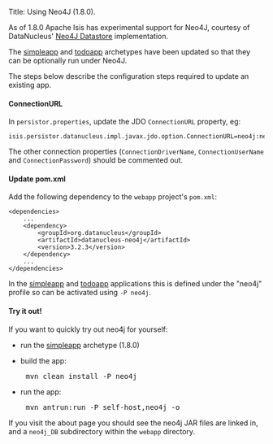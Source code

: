 Title: Using Neo4J (1.8.0).

[//]: # (content copied to _user-guide_xxx)

As of 1.8.0 Apache Isis has experimental support for Neo4J, courtesy of DataNucleus' [Neo4J Datastore](http://www.datanucleus.org/products/datanucleus/datastores/neo4j.html) implementation.

The [simpleapp](../../../intro/getting-started/simpleapp-archetype.html) and [todoapp](../../../intro/getting-started/simpleapp-archetype.html) archetypes have been updated so that they can be optionally run under Neo4J.

The steps below describe the configuration steps required to update an existing app.

#### ConnectionURL

In `persistor.properties`, update the JDO `ConnectionURL` property, eg:

    isis.persistor.datanucleus.impl.javax.jdo.option.ConnectionURL=neo4j:neo4j_DB

The other connection properties (`ConnectionDriverName`, `ConnectionUserName` and `ConnectionPassword`) should be commented out.


#### Update pom.xml

Add the following dependency to the `webapp` project's `pom.xml`:

    <dependencies>
        ...
        <dependency>
            <groupId>org.datanucleus</groupId>
            <artifactId>datanucleus-neo4j</artifactId>
            <version>3.2.3</version>
        </dependency>
        ...
    </dependencies>

In the [simpleapp](../../../intro/getting-started/simpleapp-archetype.html) and [todoapp](../../../intro/getting-started/simpleapp-archetype.html) applications this is defined under the "neo4j" profile so can be activated using `-P neo4j`.


#### Try it out!

If you want to quickly try out neo4j for yourself:

* run the [simpleapp](../../../intro/getting-started/simpleapp-archetype.html) archetype (1.8.0)

* build the app:

<pre>
    mvn clean install -P neo4j
</pre>

* run the app:

<pre>
    mvn antrun:run -P self-host,neo4j -o
</pre>

If you visit the about page you should see the neo4j JAR files are linked in, and a `neo4j_DB` subdirectory within the `webapp` directory.